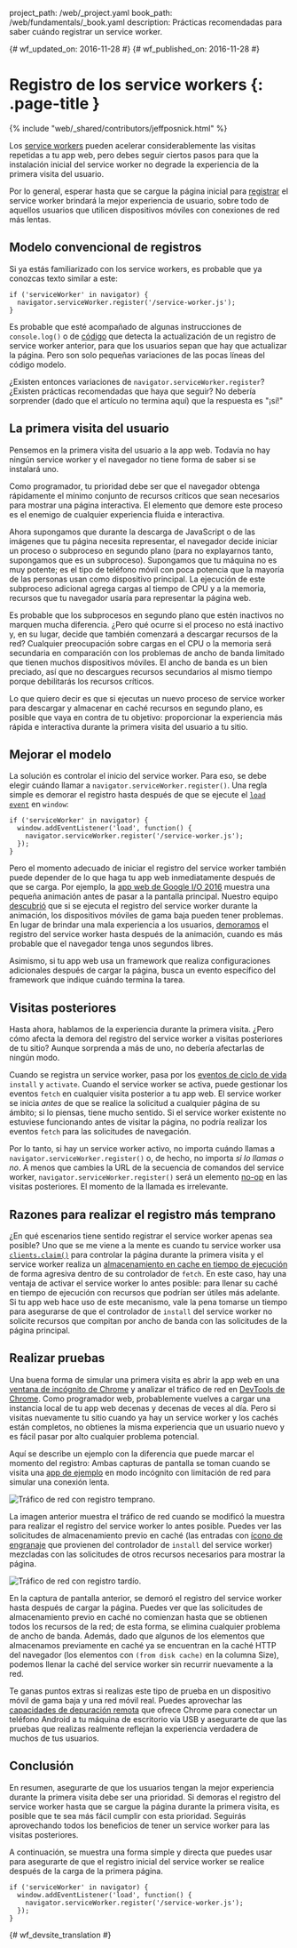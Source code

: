 project_path: /web/_project.yaml
book_path: /web/fundamentals/_book.yaml
description: Prácticas recomendadas para saber cuándo registrar un service worker.

{# wf_updated_on: 2016-11-28 #}
{# wf_published_on: 2016-11-28 #}

# Registro de los service workers {: .page-title }

{% include "web/_shared/contributors/jeffposnick.html" %}

Los [service
workers](/web/fundamentals/getting-started/primers/service-workers)
pueden acelerar considerablemente las visitas repetidas a tu app web, pero debes seguir ciertos
pasos para que la instalación inicial del service worker no degrade la experiencia de la primera
visita del usuario.

Por lo general, esperar hasta que se cargue la página inicial para
[registrar](https://developer.mozilla.org/en-US/docs/Web/API/ServiceWorkerContainer/register)
el service worker brindará la mejor experiencia de usuario, sobre todo de
aquellos usuarios que utilicen dispositivos móviles con conexiones de red más lentas.

## Modelo convencional de registros

Si ya estás familiarizado con los service workers, es probable que ya conozcas
texto similar a este:

    if ('serviceWorker' in navigator) {
      navigator.serviceWorker.register('/service-worker.js');
    }

Es probable que esté acompañado de algunas instrucciones de `console.log()` o de
[código](https://github.com/GoogleChrome/sw-precache/blob/master/demo/app/js/service-worker-registration.js#L20)
que detecta la actualización de un registro de service worker anterior, para que los
usuarios sepan que hay que actualizar la página. Pero son solo pequeñas variaciones de las pocas líneas del
código modelo.

¿Existen entonces variaciones de `navigator.serviceWorker.register`? ¿Existen prácticas
recomendadas que haya que seguir? No debería sorprender (dado que el artículo no termina
aquí) que la respuesta es "¡sí!"

## La primera visita del usuario

Pensemos en la primera visita del usuario a la app web. Todavía no hay ningún service worker
y el navegador no tiene forma de saber si se instalará
uno.

Como programador, tu prioridad debe ser que el navegador obtenga
rápidamente el mínimo conjunto de recursos críticos que sean necesarios para mostrar una página
interactiva. El elemento que demore este proceso es el enemigo de cualquier
experiencia fluida e interactiva.

Ahora supongamos que durante la descarga de JavaScript o de las imágenes que
tu página necesita representar, el navegador decide iniciar un proceso o subproceso en
segundo plano (para no explayarnos tanto, supongamos que es un subproceso). Supongamos que
tu máquina no es muy potente; es el tipo de teléfono móvil
con poca potencia que la mayoría de las personas usan como dispositivo principal. La ejecución
de este subproceso adicional agrega cargas al tiempo de CPU y a la memoria, recursos que tu
navegador usaría para representar la página web.

Es probable que los subprocesos en segundo plano que estén inactivos no marquen mucha diferencia. ¿Pero qué
ocurre si el proceso no está inactivo y, en su lugar, decide que también comenzará
a descargar recursos de la red? Cualquier preocupación sobre cargas en el CPU o la
memoria será secundaria en comparación con los problemas de ancho de banda limitado
que tienen muchos dispositivos móviles. El ancho de banda es un bien preciado, así que no descargues recursos secundarios al mismo tiempo porque debilitarás
los recursos críticos.

Lo que quiero decir es que si ejecutas un nuevo proceso de service worker para descargar
y almacenar en caché recursos en segundo plano, es posible que vaya en contra de tu objetivo: proporcionar
la experiencia más rápida e interactiva durante la primera visita del usuario
a tu sitio.

## Mejorar el modelo

La solución es controlar el inicio del service worker. Para eso, se debe elegir cuándo llamar a
`navigator.serviceWorker.register()`. Una regla simple es demorar
el registro hasta después de que se ejecute el <code>[load
event](https://developer.mozilla.org/en-US/docs/Web/API/GlobalEventHandlers/onload)</code>
en <code>window</code>:

    if ('serviceWorker' in navigator) {
      window.addEventListener('load', function() {
        navigator.serviceWorker.register('/service-worker.js');
      });
    }

Pero el momento adecuado de iniciar el registro del service worker también puede depender
de lo que haga tu app web inmediatamente después de que se carga. Por ejemplo, la [app web de Google
I/O 2016](https://events.google.com/io2016/) muestra una pequeña animación
antes de pasar a la pantalla principal. Nuestro equipo
[descubrió](/web/showcase/2016/iowa2016) que si se ejecuta
el registro del service worker durante la animación, los dispositivos móviles de gama baja pueden
tener problemas. En lugar de brindar una mala experiencia a los usuarios,
[demoramos](https://github.com/GoogleChrome/ioweb2016/blob/8cfa27261f9d07fe8a5bb7d228bd3f35dfc9a91e/app/scripts/helper/elements.js#L42)
el registro del service worker hasta después de la animación, cuando
es más probable que el navegador tenga unos segundos libres.

Asimismo, si tu app web usa un framework que realiza configuraciones adicionales
después de cargar la página, busca un evento específico del framework que indique cuándo termina
la tarea.

## Visitas posteriores

Hasta ahora, hablamos de la experiencia durante la primera visita. ¿Pero cómo afecta
la demora del registro del service worker a visitas posteriores de tu sitio?
Aunque sorprenda a más de uno, no debería afectarlas de ningún modo.

Cuando se registra un service worker, pasa por los [eventos
de ciclo de vida](/web/fundamentals/instant-and-offline/service-worker/lifecycle) `install` y
`activate`.
Cuando el service worker se activa, puede gestionar los eventos `fetch` en cualquier
visita posterior a tu app web. El service worker se inicia *antes* de que se realice
la solicitud a cualquier página de su ámbito; si lo piensas, tiene
mucho sentido. Si el service worker existente no estuviese funcionando antes de
visitar la página, no podría realizar los eventos `fetch` para las solicitudes de
navegación.

Por lo tanto, si hay un service worker activo, no importa cuándo llamas a
`navigator.serviceWorker.register()` o, de hecho, no importa *si lo llamas o no*.
A menos que cambies la URL de la secuencia de comandos del service worker,
`navigator.serviceWorker.register()` será un elemento
[no-op](https://en.wikipedia.org/wiki/NOP) en las visitas posteriores. El momento de
la llamada es irrelevante.

## Razones para realizar el registro más temprano

¿En qué escenarios tiene sentido
registrar el service worker apenas sea posible? Uno que se me viene a la mente es cuando tu service worker usa
<code>[clients.claim()](https://developer.mozilla.org/en-US/docs/Web/API/Clients/claim)</code>
para controlar la página durante la primera visita y el service worker
realiza un [almacenamiento en cache
en tiempo de ejecución](/web/fundamentals/instant-and-offline/offline-cookbook/#on-network-response)
de forma agresiva dentro de su controlador de  <code>fetch</code>. En este caso, hay
una ventaja de activar el service worker lo antes posible: para
llenar su caché en tiempo de ejecución con recursos que podrían ser útiles más adelante. Si
tu app web hace uso de este mecanismo, vale la pena tomarse un tiempo para
asegurarse de que el controlador de <code>install</code> del service worker no solicite
recursos que compitan por ancho de banda con las solicitudes de la página principal.

## Realizar pruebas

Una buena forma de simular una primera visita es abrir la app web en una [ventana de
incógnito de
Chrome](https://support.google.com/chromebook/answer/95464?co=GENIE.Platform%3DDesktop)
y analizar el tráfico de red en [DevTools de
Chrome](/web/tools/chrome-devtools/). Como programador
web, probablemente vuelves a cargar una instancia local de tu app web decenas y decenas de veces
al día. Pero si visitas nuevamente tu sitio cuando ya hay un
service worker y los cachés están completos, no obtienes la misma experiencia
que un usuario nuevo y es fácil pasar por alto cualquier problema potencial.

Aquí se describe un ejemplo con la diferencia que puede
marcar el momento del registro: Ambas capturas de pantalla se toman cuando se visita una [app de
ejemplo](https://github.com/GoogleChrome/sw-precache/tree/master/app-shell-demo)
en modo incógnito con limitación de red para simular una conexión lenta.

![Tráfico de red con registro temprano.](../images/early-registration.png
"Network traffic with early registration.")

La imagen anterior muestra el tráfico de red cuando se modificó la muestra
para realizar el registro del service worker lo antes posible. Puedes ver
las solicitudes de almacenamiento previo en caché (las entradas con [ícono
de engranaje](http://stackoverflow.com/questions/33590378/status-code200-ok-from-serviceworker-in-chrome-network-devtools/33655173#33655173)
que provienen del controlador de `install` del service worker)
mezcladas con las solicitudes de otros recursos necesarios para mostrar la página.

![Tráfico de red con registro tardío.](../images/late-registration.png
"Network traffic with late registration.")


En la captura de pantalla anterior, se demoró el registro del service worker hasta después de cargar
la página. Puedes ver que las solicitudes de almacenamiento previo en caché no comienzan hasta
que se obtienen todos los recursos de la red; de esta forma, se elimina cualquier problema de
ancho de banda. Además, dado que algunos de los elementos que almacenamos previamente en caché ya se encuentran
en la caché HTTP del navegador (los elementos con `(from disk cache)` en la columna
Size), podemos llenar la caché del service worker sin recurrir nuevamente a la
red.

Te ganas puntos extras si realizas este tipo de prueba en un dispositivo móvil de gama baja y una
red móvil real. Puedes aprovechar las [capacidades de
depuración remota](/web/tools/chrome-devtools/remote-debugging/)
que ofrece Chrome para conectar un teléfono Android a tu máquina de escritorio vía USB y asegurarte de que las
pruebas que realizas realmente reflejan la experiencia verdadera de muchos de tus
usuarios.

## Conclusión

En resumen, asegurarte de que los usuarios tengan la mejor experiencia durante la primera visita
debe ser una prioridad. Si demoras el registro del service worker hasta que
se cargue la página durante la primera visita, es posible que te sea más fácil cumplir con esta prioridad. Seguirás
aprovechando todos los beneficios de tener un service worker para las visitas posteriores.

A continuación, se muestra una forma simple y directa que puedes usar para asegurarte de que el registro inicial del service worker
se realice después de la carga de la primera página.

    if ('serviceWorker' in navigator) {
      window.addEventListener('load', function() {
        navigator.serviceWorker.register('/service-worker.js');
      });
    }


{# wf_devsite_translation #}

